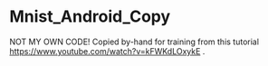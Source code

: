 # Mnist_Android_Copy
NOT MY OWN CODE! Copied by-hand for training from this tutorial https://www.youtube.com/watch?v=kFWKdLOxykE .
